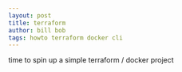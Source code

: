 ```yaml
---
layout: post
title: terraform
author: bill bob
tags: howto terraform docker cli
---
```


time to spin up a simple terraform / docker project
